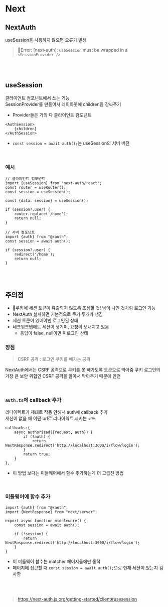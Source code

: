 # Next

## NextAuth

useSession을 사용하지 않으면 오류가 발생  

> 🚨Error: [next-auth]: `useSession` must be wrapped in a `<SessionProvider />`

<br><br>

## useSession

클라이언트 컴포넌트에서 쓰는 기능  
SessionProvider를 만들어서 레이아웃에 children을 감싸주기

* Provider들은 거의 다 클라이언트 컴포넌트

```tsx
<AuthSession>
    {children}
</AuthSession>
```

* `const session = await auth();`는 useSession의 서버 버전

<br>

### 예시 

```tsx
// 클라이언트 컴포넌트 
import {useSession} from "next-auth/react";  
const router = useRouter();
const session = useSession();

const {data: session} = useSession();

if (session?.user) {
    router.replace('/home');
    return null;
}
```

```tsx
// 서버 컴포넌트 
import {auth} from "@/auth"; 
const session = await auth();

if (session?.user) {
    redirect('/home');
    return null;
}
```

<br><br>

## 주의점 

* 🚨쿠키에 세션 토큰이 유출되지 않도록 조심할 것! 남이 나인 것처럼 로그인 가능
* NextAuth 설치하면 기본적으로 쿠키 두개가 생김
* 세션 토큰이 있어야만 로그인된 상태
* 네크워크탭에도 세션이 생기며, 요청이 보내지고 있음
  * 응답이 false, null이면 미로그인 상태

### 장점 

> CSRF 공격 : 로그인 쿠키를 빼가는 공격

NextAuth에서는 CSRF 공격으로 쿠키를 못 빼가도록 토큰으로 막아줌
쿠키 로그인의 가장 큰 보안 위협인 CSRF 공격을 알아서 막아주기 때문에 안전  

<br>

### `auth.ts`에 callback 추가

리다이렉트가 제대로 작동 안해서 auth에 callback 추가  
세션이 없을 때 어떤 url로 리다이렉트 시키는 코드

```tsx
callbacks:{
    async authorized({request, auth}) {
        if (!auth) {
            return NextResponse.redirect('http://localhost:3000/i/flow/login');
        }
        return true;
    }
},
```

* 이 방법 보다는 미들웨어에서 함수 추가하는게 더 고급진 방법

<br>

### 미들웨어에 함수 추가

```tsx
import {auth} from "@/auth";
import {NextResponse} from "next/server";

export async function middleware() {
    const session = await auth();
    
    if (!session) {
        return NextResponse.redirect('http://localhost:3000/i/flow/login');
    }
}
```

* 이 미들웨어 함수는 matcher 페이지들에만 동작
* 페이지에 접근할 때 `const session = await auth();`으로 현재 세션이 있는지 검사함

<br><br>

> https://next-auth.js.org/getting-started/client#usesession
